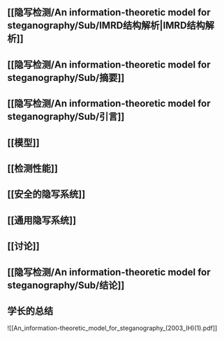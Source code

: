 ## [[隐写检测/An information-theoretic model for steganography/Sub/IMRD结构解析|IMRD结构解析]]
## [[隐写检测/An information-theoretic model for steganography/Sub/摘要]]
## [[隐写检测/An information-theoretic model for steganography/Sub/引言]]
## [[模型]]

## [[检测性能]]
## [[安全的隐写系统]]
## [[通用隐写系统]]
## [[讨论]]

## [[隐写检测/An information-theoretic model for steganography/Sub/结论]]
## 学长的总结
![[An_information-theoretic_model_for_steganography_(2003_IH)(1).pdf]]